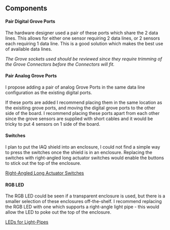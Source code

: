 ## Components
#### Pair Digital Grove Ports
The hardware designer used a pair of these ports which share the 2 data lines. This allows for either one sensor requiring 2 data lines, or 2 sensors each requiring 1 data line. This is a good solution which makes the best use of available data lines.

<i>The Grove sockets used should be reviewed since they require trimming of the Grove Connectors before the Connectors will fit.</i>
#### Pair Analog Grove Ports
I propose adding a pair of analog Grove Ports in the same data line configuration as the existing digital ports. 

If these ports are added I recommend placing them in the same location as the exisiting grove ports, and moving the digital grove ports to the other side of the board. I recommend placing these ports apart from each other since the grove sensors are supplied with short cables and it would be tricky to put 4 sensors on 1 side of the board.
#### Switches
I plan to put the IAQ shield into an enclosure, I could not find a simple way to press the switches once the shield is in an enclosure. Replacing the switches with right-angled long actuator switches would enable the buttons to stick out the top of the enclosure. 

<a href="http://www.digikey.com/product-detail/en/TL1105SF160Q/EG1839-ND/13532">Right-Angled Long Actuator Switches</a>
#### RGB LED
The RGB LED could be seen if a transparent enclosure is used, but there is a smaller selection of these enclosures off-the-shelf. I recommend replacing the RGB LED with one which supports a right-angle light pipe - this would allow the LED to poke out the top of the enclosure.

<a href="http://www.digikey.ca/Web%20Export/Supplier%20Content/Dialight_350/PDF/dialight-sg-surface-mount-leds.pdf?redirected=1">LEDs for Light-Pipes</a>
